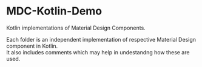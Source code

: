 # MDC-Kotlin-Demo
Kotlin implementations of Material Design Components.

Each folder is an independent implementation of respective Material Design component in Kotlin.  
It also includes comments which may help in undestandng how these are used.
